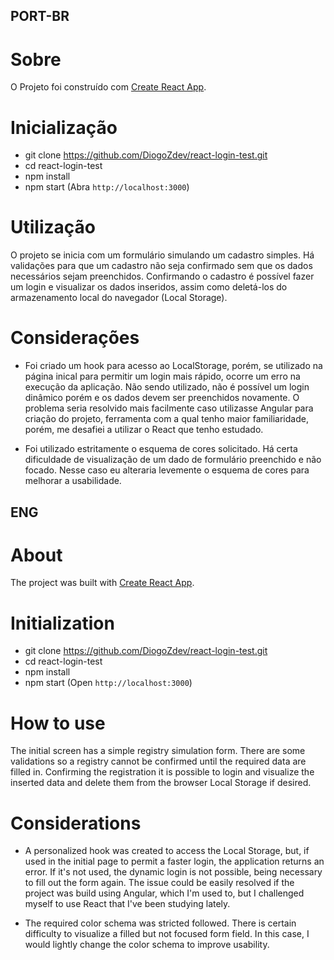 ## PORT-BR

# Sobre

O Projeto foi construído com [Create React App](https://github.com/facebook/create-react-app).

# Inicialização

- git clone https://github.com/DiogoZdev/react-login-test.git
- cd react-login-test
- npm install
- npm start (Abra `http://localhost:3000`)

# Utilização

O projeto se inicia com um formulário simulando um cadastro simples. Há validações para que um cadastro não seja confirmado sem que os dados necessários sejam preenchidos. Confirmando o cadastro é possível fazer um login e visualizar os dados inseridos, assim como deletá-los do armazenamento local do navegador (Local Storage).

# Considerações

- Foi criado um hook para acesso ao LocalStorage, porém, se utilizado na página inical para permitir um login mais rápido, ocorre um erro na execução da aplicação. Não sendo utilizado, não é possível um login dinâmico porém e os dados devem ser preenchidos novamente. O problema seria resolvido mais facilmente caso utilizasse Angular para criação do projeto, ferramenta com a qual tenho maior familiaridade, porém, me desafiei a utilizar o React que tenho estudado.

- Foi utilizado estritamente o esquema de cores solicitado. Há certa dificuldade de visualização de um dado de formulário preenchido e não focado. Nesse caso eu alteraria levemente o esquema de cores para melhorar a usabilidade.

## ENG
# About

The project was built with [Create React App](https://github.com/facebook/create-react-app).

# Initialization

- git clone https://github.com/DiogoZdev/react-login-test.git
- cd react-login-test
- npm install
- npm start (Open `http://localhost:3000`)

# How to use

The initial screen has a simple registry simulation form. There are some validations so a registry cannot be confirmed until the required data are filled in. Confirming the registration it is possible to login and visualize the inserted data and delete them from the browser Local Storage if desired.

# Considerations

- A personalized hook was created to access the Local Storage, but, if used in the initial page to permit a faster login, the application returns an error. If it's not used, the dynamic login is not possible, being necessary to fill out the form again. The issue could be easily resolved if the project was build using Angular, which I'm used to, but I challenged myself to use React that I've been studying lately.

- The required color schema was stricted followed. There is certain difficulty to visualize a filled but not focused form field. In this case, I would lightly change the color schema to improve usability.